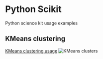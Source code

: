 # Python Scikit
Python science kit usage examples

## KMeans clustering
[KMeans clustering usage](/kmeans_clustering.py)
![KMeans clusters](//kmeans_clustering.png)

